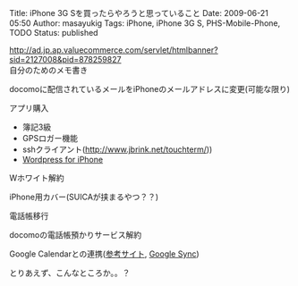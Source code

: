 Title: iPhone 3G Sを買ったらやろうと思っていること
Date: 2009-06-21 05:50
Author: masayukig
Tags: iPhone, iPhone 3G S, PHS-Mobile-Phone, TODO
Status: published

<http://ad.jp.ap.valuecommerce.com/servlet/htmlbanner?sid=2127008&pid=878259827>  
自分のためのメモ書き

docomoに配信されているメールをiPhoneのメールアドレスに変更(可能な限り)

アプリ購入

-   簿記3級
-   GPSロガー機能
-   sshクライアント(<http://www.jbrink.net/touchterm/>))
-   [Wordpress for iPhone](http://iphone.wordpress.org/)

Wホワイト解約

iPhone用カバー(SUICAが挟まるやつ？？)

電話帳移行

docomoの電話帳預かりサービス解約

Google
Calendarとの連携([参考サイト](http://ascii.jp/elem/000/000/212/212557/),
[Google Sync](http://www.google.com/mobile/apple/sync.html))

とりあえず、こんなところか。。？
